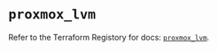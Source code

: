 # `proxmox_lvm`

Refer to the Terraform Registory for docs: [`proxmox_lvm`](https://www.terraform.io/docs/providers/proxmox/r/lvm).
